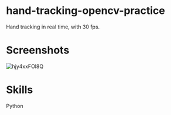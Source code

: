 # hand-tracking-opencv-practice

Hand tracking in real time, with 30 fps. 

# Screenshots

![hjy4xxFOl8Q](https://user-images.githubusercontent.com/100695412/158972782-ec58756d-271b-4d7c-a341-87212eb88f85.jpg)


# Skills

Python
